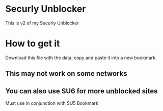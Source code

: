 <H1>Securly Unblocker</H1>
This is v2 of my Securly Unblocker

<H1>How to get it</H1>
Download this file with the data, copy and paste it into a new bookmark.

<h2>This may not work on some networks</h2>

<h2>You can also use SU6 for more unblocked sites</h2>
Must use in conjunction with SU5 Bookmark
